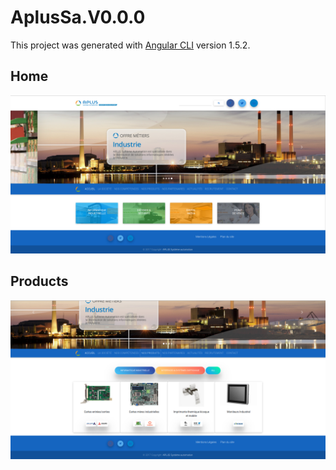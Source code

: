 # AplusSa.V0.0.0

This project was generated with [Angular CLI](https://github.com/angular/angular-cli) version 1.5.2.

## Home

![APLUS Home](aplus-01.png)

## Products
![APLUS Products](aplus-02.png)
